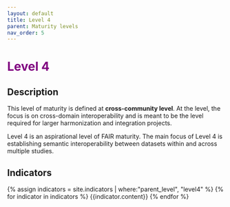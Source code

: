 ```yaml
---
layout: default
title: Level 4
parent: Maturity levels
nav_order: 5
---
```


# <span style="color:purple;font-weight:bold">Level 4</span>

## Description

This level of maturity is defined at **cross-community level**. At the level, the focus is on cross-domain interoperability and is meant to be the level required for larger harmonization and integration projects.

Level 4 is an aspirational level of FAIR maturity. The main focus of Level 4 is establishing semantic interoperability between datasets within and across multiple studies. 

## Indicators

{% assign indicators = site.indicators | where:"parent_level", "level4" %}
{% for indicator in indicators %}
{{indicator.content}}
{% endfor %}
